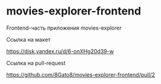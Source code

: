 # movies-explorer-frontend
Frontend-часть приложения movies-explorer

Ссылка на макет

https://disk.yandex.ru/d/6-onXHg20d39-w

Ссылка на pull-request

https://github.com/8Gato8/movies-explorer-frontend/pull/2
